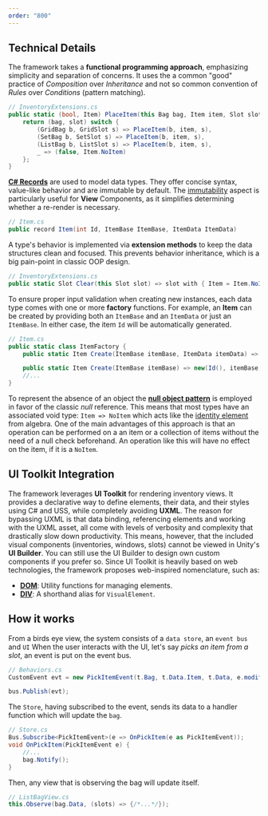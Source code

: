```yaml
---
order: "800"
---
```


## Technical Details

The framework takes a **functional programming approach**, emphasizing simplicity and separation of concerns. It uses the a common "good" practice of *Composition* over *Inheritance* and not so common convention of *Rules* over *Conditions* (pattern matching).
```cs
// InventoryExtensions.cs
public static (bool, Item) PlaceItem(this Bag bag, Item item, Slot slot){
	return (bag, slot) switch {
		(GridBag b, GridSlot s) => PlaceItem(b, item, s),
		(SetBag b, SetSlot s) => PlaceItem(b, item, s),
		(ListBag b, ListSlot s) => PlaceItem(b, item, s),
		_ => (false, Item.NoItem)
	};
}
```

[**C# Records**](https://learn.microsoft.com/en-us/dotnet/csharp/language-reference/builtin-types/record) are used to model data types. They offer concise syntax, value-like behavior and are immutable by default. The [immutability](https://learn.microsoft.com/en-us/dotnet/csharp/language-reference/builtin-types/record#immutability) aspect is particularly useful for **View** Components, as it simplifies determining whether a re-render is necessary.

```cs
// Item.cs
public record Item(int Id, ItemBase ItemBase, ItemData ItemData)
```

A type's behavior is implemented via **extension methods** to keep the data structures clean and focused. This prevents behavior inheritance, which is a big pain-point in classic OOP design.

```cs
// InventoryExtensions.cs
public static Slot Clear(this Slot slot) => slot with { Item = Item.NoItem };
```

To ensure proper input validation when creating new instances, each data type comes with one or more **factory** functions. For example, an **Item** can be created by providing both an `ItemBase` and an `ItemData` or just an `ItemBase`. In either case, the item `Id` will be automatically generated.

```cs
// Item.cs
public static class ItemFactory {
	public static Item Create(ItemBase itemBase, ItemData itemData) => new(Id(), itemBase, itemData);

	public static Item Create(ItemBase itemBase) => new(Id(), itemBase, NoItemData);
	//...
}
```

To represent the absence of an object the [**null object pattern**](https://en.wikipedia.org/wiki/Null_object_pattern) is employed in favor of the classic *null* reference. This means that most types have an associated void type: `Item => NoItem` which acts like the [identity element](https://en.wikipedia.org/wiki/Identity_element#:~:text=In%20mathematics%2C%20an%20identity%20element,such%20as%20groups%20and%20rings.) from algebra. One of the main advantages of this approach is that an operation can be performed on a an item or a collection of items without the need of a null check beforehand. An operation like this will have no effect on the item, if it is a `NoItem`.


## UI Toolkit Integration

The framework leverages **UI Toolkit** for rendering inventory views. It provides a declarative way to define elements, their data, and their styles using C# and USS, while completely avoiding **UXML**. The reason for bypassing UXML is that data binding, referencing elements and working with the  UXML asset, all come with levels of verbosity and complexity that drastically slow down productivity. This means, however, that the included visual components (inventories, windows, slots) cannot be viewed in Unity's **UI Builder**. You can still use the UI Builder to design own custom components if you prefer so.
Since UI Toolkit is heavily based on web technologies, the framework proposes web-inspired nomenclature, such as:
   - [**DOM**](https://developer.mozilla.org/en-US/docs/Web/API/Document_Object_Model): Utility functions for managing elements.
   - [**DIV**](https://developer.mozilla.org/en-US/docs/Web/HTML/Element/div): A shorthand alias for `VisualElement`.


## How it works

From a birds eye view, the system consists of a `data store`, an `event bus` and `UI` 
When the user interacts with the UI, let's say *picks an item from a slot*, an event is put on the event bus.
```cs
// Behaviors.cs
CustomEvent evt = new PickItemEvent(t.Bag, t.Data.Item, t.Data, e.modifiers)                    

bus.Publish(evt);
```

The `Store`, having subscribed to the event, sends its data to a handler function which will update the `bag`.
```cs
// Store.cs
Bus.Subscribe<PickItemEvent>(e => OnPickItem(e as PickItemEvent));
void OnPickItem(PickItemEvent e) {
	//...
	bag.Notify();	
}
```

Then, any view that is observing the bag will update itself.
```cs
// ListBagView.cs
this.Observe(bag.Data, (slots) => {/*...*/});
```


